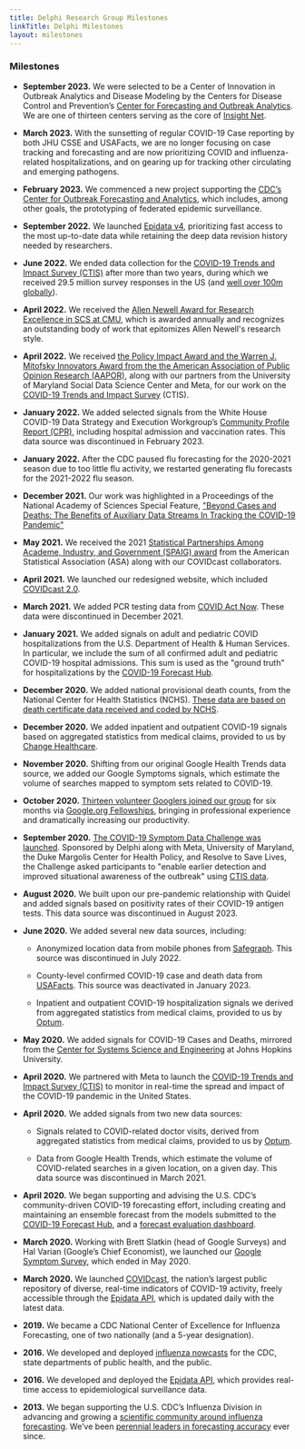 ```yaml
---
title: Delphi Research Group Milestones
linkTitle: Delphi Milestones
layout: milestones
---
```


### Milestones

* **September 2023.** We were selected to be a Center of Innovation in Outbreak Analytics and Disease Modeling by the Centers for Disease Control and Prevention’s [Center for Forecasting and Outbreak Analytics](https://www.cdc.gov/forecast-outbreak-analytics/index.html). We are one of thirteen centers serving as the core of [Insight Net](https://www.cdc.gov/forecast-outbreak-analytics/partners/insightnet/index.html).

* **March 2023.** With the sunsetting of regular COVID-19 Case reporting by both JHU CSSE and USAFacts, we are no longer focusing on case tracking and forecasting and are now prioritizing COVID and influenza-related hospitalizations, and on gearing up for tracking other circulating and emerging pathogens.

* **February 2023.** We commenced a new project supporting the [CDC’s Center for Outbreak Forecasting and Analytics](https://www.cdc.gov/forecast-outbreak-analytics/index.html), which includes, among other goals, the prototyping of federated epidemic surveillance.

* **September 2022.** We launched [Epidata v4](https://delphi.cmu.edu/blog/2022/12/14/introducing-epidata-v4/), prioritizing fast access to the most up-to-date data while retaining the deep data revision history needed by researchers.

* **June 2022.** We ended data collection for the [COVID-19 Trends and Impact Survey (CTIS)](https://delphi.cmu.edu/covid19/ctis/) after more than two years, during which we received 29.5 million survey responses in the US (and [well over 100m globally](https://covidmap.umd.edu/)).

* **April 2022.** We received the [Allen Newell Award for Research Excellence in SCS at CMU](https://www.cs.cmu.edu/events/newell-award), which is awarded annually and recognizes an outstanding body of work that epitomizes Allen Newell's research style.

* **April 2022.** We received [the Policy Impact Award and the Warren J. Mitofsky Innovators Award from the the American Association of Public Opinion Research (AAPOR)](https://www.cs.cmu.edu/news/2022/delphi-aapor-awards), along with our partners from the University of Maryland Social Data Science Center and Meta, for our work on the [COVID-19 Trends and Impact Survey](https://delphi.cmu.edu/covid19/ctis/) (CTIS).

* **January 2022.** We added selected signals from the White House COVID-19 Data Strategy and Execution Workgroup’s [Community Profile Report (CPR)](https://healthdata.gov/Health/COVID-19-Community-Profile-Report/gqxm-d9w9), including hospital admission and vaccination rates. This data source was discontinued in February 2023.

* **January 2022.** After the CDC paused flu forecasting for the 2020-2021 season due to too little flu activity, we restarted generating flu forecasts for the 2021-2022 flu season.

* **December 2021.** Our work was highlighted in a Proceedings of the National Academy of Sciences Special Feature, ["Beyond Cases and Deaths: The Benefits of Auxiliary Data Streams In Tracking the COVID-19 Pandemic"](https://www.pnas.org/topic/548)

* **May 2021.** We received the 2021 [Statistical Partnerships Among Academe, Industry, and Government (SPAIG) award](https://www.cmu.edu/dietrich/news/news-stories/2021/may/spaig-covid.html) from the American Statistical Association (ASA) along with our COVIDcast collaborators.

* **April 2021.** We launched our redesigned website, which included [COVIDcast 2.0](https://delphi.cmu.edu/covidcast/).

* **March 2021.** We added PCR testing data from [COVID Act Now](https://covidactnow.org/). These data were discontinued in December 2021.

* **January 2021.** We added signals on adult and pediatric COVID hospitalizations from the U.S. Department of Health & Human Services. In particular, we include the sum of all confirmed adult and pediatric COVID-19 hospital admissions. This sum is used as the "ground truth" for hospitalizations by the [COVID-19 Forecast Hub](https://covid19forecasthub.org/).

* **December 2020.** We added national provisional death counts, from the National Center for Health Statistics (NCHS). [These data are](https://www.cdc.gov/nchs/nvss/vsrr/COVID19/index.htm)[ based on death certificate data received and coded by NCHS](https://www.cdc.gov/nchs/nvss/vsrr/COVID19/index.htm).

* **December 2020.** We added inpatient and outpatient COVID-19 signals based on aggregated statistics from medical claims, provided to us by [Change Healthcare](https://www.changehealthcare.com/).

* **November 2020.** Shifting from our original Google Health Trends data source, we added our Google Symptoms signals, which estimate the volume of searches mapped to symptom sets related to COVID-19.

* **October 2020.** [Thirteen volunteer Googlers joined our group](https://www.cmu.edu/news/stories/archives/2020/september/covidcast-google.html) for six months via [Google.org Fellowships](https://www.google.org/our-approach/), bringing in professional experience and dramatically increasing our productivity.

* **September 2020.** [The COVID-19 Symptom Data Challenge was launched](https://healthpolicy.duke.edu/events/covid-19-symptom-data-challenge). Sponsored by Delphi along with Meta, University of Maryland, the Duke Margolis Center for Health Policy, and Resolve to Save Lives, the Challenge asked participants to "enable earlier detection and improved situational awareness of the outbreak" using [CTIS data](https://delphi.cmu.edu/covidcast/survey-results/).

* **August 2020.** We built upon our pre-pandemic relationship with Quidel and added signals based on positivity rates of their COVID-19 antigen tests. This data source was discontinued in August 2023.

* **June 2020.** We added several new data sources, including:

    * Anonymized location data from mobile phones from [Safegraph](https://www.safegraph.com/). This source was discontinued in July 2022.

    * County-level confirmed COVID-19 case and death data from [USAFacts](https://usafacts.org/). This source was deactivated in January 2023.

    * Inpatient and outpatient COVID-19 hospitalization signals we derived from aggregated statistics from medical claims, provided to us by [Optum](https://www.optum.com/).

* **May 2020.** We added signals for COVID-19 Cases and Deaths, mirrored from the [Center for Systems Science and Engineering](https://systems.jhu.edu/research/public-health/ncov/) at Johns Hopkins University.

* **April 2020.** We partnered with Meta to launch the [COVID-19 Trends and Impact Survey (CTIS)](https://delphi.cmu.edu/covid19/ctis/) to monitor in real-time the spread and impact of the COVID-19 pandemic in the United States.

* **April 2020.** We added signals from two new data sources:

    * Signals related to COVID-related doctor visits, derived from aggregated statistics from medical claims, provided to us by [Optum](https://www.optum.com/).

    * Data from Google Health Trends, which estimate the volume of COVID-related searches in a given location, on a given day. This data source was discontinued in March 2021.

* **April 2020.** We began supporting and advising the U.S. CDC’s community-driven COVID-19 forecasting effort, including creating and maintaining an ensemble forecast from the models submitted to the [COVID-19 Forecast Hub](https://covid19forecasthub.org/), and a [forecast evaluation dashboard](https://delphi.cmu.edu/forecast-eval/).

* **March 2020.** Working with Brett Slatkin (head of Google Surveys) and Hal Varian (Google’s Chief Economist), we launched our [Google Symptom Survey](https://delphi.cmu.edu/blog/2020/09/18/covid-19-symptom-surveys-through-google/), which ended in May 2020.

* **March 2020.** We launched [COVIDcast](https://delphi.cmu.edu/covidcast/), the nation’s largest public repository of diverse, real-time indicators of COVID-19 activity, freely accessible through the [Epidata API](https://cmu-delphi.github.io/delphi-epidata/api/covidcast.html), which is updated daily with the latest data.

* **2019.** We became a CDC National Center of Excellence for Influenza Forecasting, one of two nationally (and a 5-year designation).

* **2016.** We developed and deployed [influenza nowcasts](https://delphi.cmu.edu/nowcast/) for the CDC, state departments of public health, and the public.

* **2016.** We developed and deployed the [Epidata API](https://cmu-delphi.github.io/delphi-epidata/), which provides real-time access to epidemiological surveillance data.

* **2013.** We began supporting the U.S. CDC’s Influenza Division in advancing and growing a [scientific community around influenza forecasting](https://www.cdc.gov/flu/weekly/flusight/index.html). We’ve been [perennial leaders in forecasting accuracy](https://www.cs.cmu.edu/~roni/CDC%20Flu%20Challenge%202014-2018%20Results.pdf) ever since.



